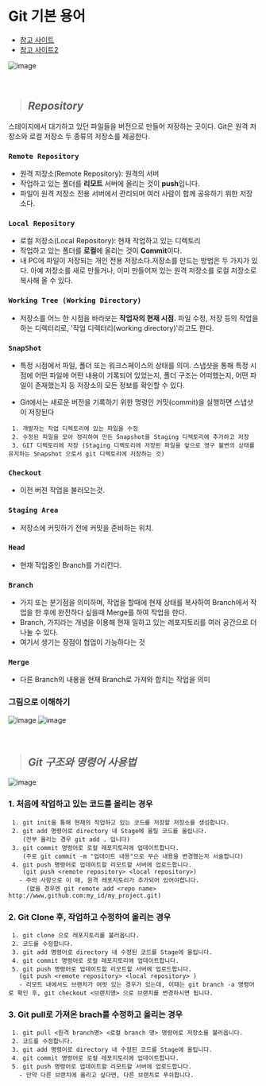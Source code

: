 # Git 기본 용어
  - [참고 사이트](https://inpa.tistory.com/entry/GIT-%E2%9A%A1%EF%B8%8F-%EA%B0%9C%EB%85%90-%EC%9B%90%EB%A6%AC-%EC%89%BD%EA%B2%8C%EC%9D%B4%ED%95%B4)
  - [참고 사이트2](https://tw0226.tistory.com/66)

![image](https://github.com/user-attachments/assets/47f4a31b-b3be-4f2f-9e48-ac43567e4a59)

<br/>

>## _Repository_
스테이지에서 대기하고 있던 파일들을 버전으로 만들어 저장하는 곳이다. Git은 원격 저장소와 로컬 저장소 두 종류의 저장소를 제공한다.

### `Remote Repository`
   - 원격 저장소(Remote Repository): 원격의 서버
   - 작업하고 있는 폴더를 **리모트** 서버에 올리는 것이 **push**입니다.
   - 파일이 원격 저장소 전용 서버에서 관리되며 여러 사람이 함께 공유하기 위한 저장소다.

### `Local Repository`
   - 로컬 저장소(Local Repository): 현재 작업하고 있는 디렉토리
   - 작업하고 있는 폴더를 **로컬**에 올리는 것이 **Commit**이다.
   - 내 PC에 파일이 저장되는 개인 전용 저장소다.저장소를 만드는 방법은 두 가지가 있다.
아예 저장소를 새로 만들거나, 이미 만들어져 있는 원격 저장소를 로컬 저장소로 복사해 올 수 있다.

### `Working Tree (Working Directory)`
   - 저장소를 어느 한 시점을 바라보는 **작업자의 현재 시점.**
파일 수정, 저장 등의 작업을 하는 디렉터리로, '작업 디렉터리(working directory)'라고도 한다.

### `SnapShot`
   - 특정 시점에서 파일, 폴더 또는 워크스페이스의 상태를 의미.
스냅샷을 통해 특정 시점에 어떤 파일에 어떤 내용이 기록되어 있었는지, 폴더 구조는 어떠했는지, 어떤 파일이 존재했는지 등 저장소의 모든 정보를 확인할 수 있다.

* Git에서는 새로운 버전을 기록하기 위한 명령인 커밋(commit)을 실행하면 스냅샷이 저장된다
 ```
  1. 개발자는 작업 디렉토리에 있는 파일을 수정
  2. 수정된 파일을 모아 정리하여 만든 Snapshot을 Staging 디렉토리에 추가하고 저장
  3. GIT 디렉토리에 저장 (Staging 디렉토리에 저장된 파일을 앞으로 영구 불변의 상태를 유지하는 Snapshot 으로서 git 디렉토리에 저장하는 것)
 ```

### `Checkout`
   - 이전 버젼 작업을 불러오는것.

### `Staging Area`
   - 저장소에 커밋하기 전에 커밋을 준비하는 위치.

### `Head`
   - 현재 작업중인 Branch를 가리킨다.

### `Branch`
   - 가지 또는 분기점을 의미하며, 작업을 할때에 현재 상태를 복사하여 Branch에서 작업을 한 후에 완전하다 싶을때 Merge를 하여 작업을 한다.
   - Branch, 가지라는 개념을 이용해 현재 일하고 있는 레포지토리를 여러 공간으로 더 나눌 수 있다.
   - 여기서 생기는 장점이 협업이 가능하다는 것

### `Merge`
   - 다른 Branch의 내용을 현재 Branch로 가져와 합치는 작업을 의미

### 그림으로 이해하기
![image](https://github.com/user-attachments/assets/d4adad3f-cfa0-4446-a84c-e82e440e3c78)
![image](https://github.com/user-attachments/assets/9f8c7c2c-383d-40d2-947b-978c884f5620)

<br/>

>## _Git 구조와 명령어 사용법_
![image](https://github.com/user-attachments/assets/360937de-6d0a-44d1-b5a3-6835a00275ba)

### 1. 처음에 작업하고 있는 코드를 올리는 경우
 ```
  1. git init을 통해 현재의 작업하고 있는 코드를 저장할 저장소를 생성합니다.
  2. git add 명령어로 directory 내 Stage에 올릴 코드를 올립니다.
     (전부 올리는 경우 git add . 입니다)
  3. git commit 명령어로 로컬 레포지토리에 업데이트합니다.
     (주로 git commit -m "업데이트 내용"으로 무슨 내용을 변경했는지 서술합니다) 
  4. git push 명령어로 업데이트할 리모트할 서버에 업로드합니다.
     (git push <remote repository> <local repository>)
    - 주의 사항으로 이 때, 원격 레포지토리가 추가되어 있어야합니다.
      (없을 경우엔 git remote add <repo name> http://www.github.com:my_id/my_project.git)
 ```

### 2. Git Clone 후, 작업하고 수정하여 올리는 경우
 ```
  1. git clone 으로 레포지토리를 불러옵니다. 
  2. 코드를 수정합니다.
  3. git add 명령어로 directory 내 수정된 코드를 Stage에 올립니다.
  4. git commit 명령어로 로컬 레포지토리에 업데이트합니다.
  5. git push 명령어로 업데이트할 리모트할 서버에 업로드합니다.
    (git push <remote repository> <local repository> )
    - 리모트 내에서도 브랜치가 여럿 있는 경우가 있는데, 이때는 git branch -a 명령어로 확인 후, git checkout <브랜치명> 으로 브랜치를 변경하시면 됩니다.
 ```

### 3. Git pull로 가져온 brach를 수정하고 올리는 경우
 ```
  1. git pull <원격 branch명> <로컬 branch 명> 명령어로 저장소를 불러옵니다.
  2. 코드를 수정합니다.
  3. git add 명령어로 directory 내 수정된 코드를 Stage에 올립니다.
  4. git commit 명령어로 로컬 레포지토리에 업데이트합니다.
  5. git push 명령어로 업데이트할 리모트할 서버에 업로드합니다.
    - 만약 다른 브랜치에 올리고 싶다면, 다른 브랜치로 푸쉬합니다.
 ```
